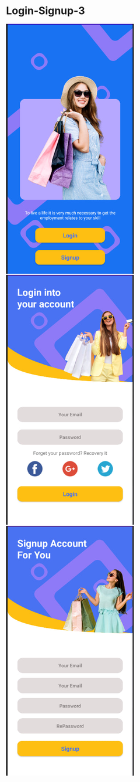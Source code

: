 # Login-Signup-3
![Intro](https://github.com/Lazizbek-code/Login-Signup-3/blob/master/app/src/main/res/image/intro.jpg)
![Login](https://github.com/Lazizbek-code/Login-Signup-3/blob/master/app/src/main/res/image/loginjpg)
![Signup](https://github.com/Lazizbek-code/Login-Signup-3/blob/master/app/src/main/res/image/signup.jpg)
